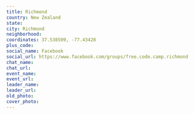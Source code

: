 ```yaml
---
title: Richmond
country: New Zealand
state: 
city: Richmond
neighborhood: 
coordinates: 37.538509, -77.43428
plus_code:
social_name: Facebook
social_url: https://www.facebook.com/groups/free.code.camp.richmond
chat_name:
chat_url:
event_name:
event_url:
leader_name:
leader_url:
old_photo: 
cover_photo:
---
```

